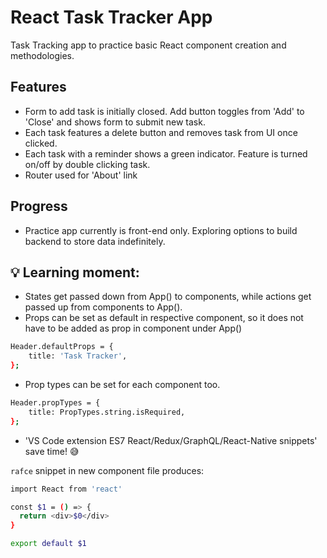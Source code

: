 # React Task Tracker App

Task Tracking app to practice basic React component creation and methodologies.

## Features

- Form to add task is initially closed. Add button toggles from 'Add' to 'Close' and shows form to submit new task.
- Each task features a delete button and removes task from UI once clicked.
- Each task with a reminder shows a green indicator. Feature is turned on/off by double clicking task.
- Router used for 'About' link

## Progress

- Practice app currently is front-end only. Exploring options to build backend to store data indefinitely.

## 💡 Learning moment:

- States get passed down from App() to components, while actions get passed up from components to App().
- Props can be set as default in respective component, so it does not have to be added as prop in component under App()

```sh
Header.defaultProps = {
	title: 'Task Tracker',
};
```

- Prop types can be set for each component too.

```sh
Header.propTypes = {
	title: PropTypes.string.isRequired,
};
```

- 'VS Code extension ES7 React/Redux/GraphQL/React-Native snippets' save time! 😅

`rafce` snippet in new component file produces:

```sh
import React from 'react'

const $1 = () => {
  return <div>$0</div>
}

export default $1
```
